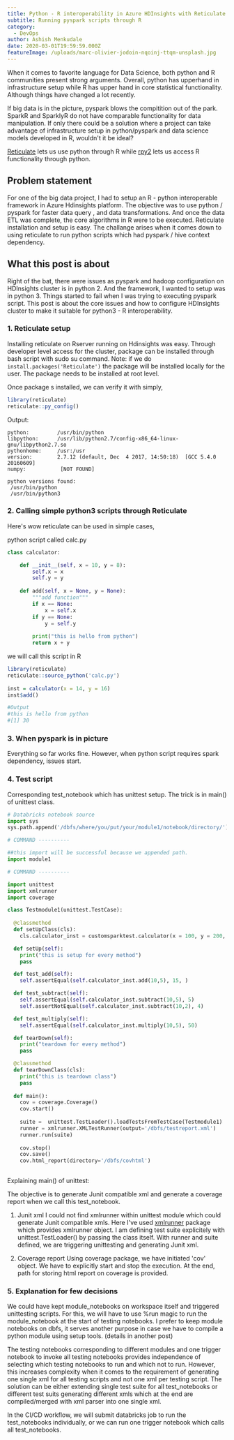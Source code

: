 ```yaml
---
title: Python - R interoperability in Azure HDInsights with Reticulate
subtitle: Running pyspark scripts through R
category:
  - DevOps
author: Ashish Menkudale
date: 2020-03-01T19:59:59.000Z
featureImage: /uploads/marc-olivier-jodoin-nqoinj-ttqm-unsplash.jpg
---
```


When it comes to favorite language for Data Science, both python and R communities present strong arguments. Overall, python has upperhand in infrastructure setup while R has upper hand in core statistical functionality. Although things have changed a lot recently.

If big data is in the picture, pyspark blows the compitition out of the park. SparkR and SparklyR do not have comparable functionality for data manipulation. If only there could be a solution where a project can take advantage of infrastructure setup in python/pyspark and data science models developed in R, wouldn't it be ideal?

[Reticulate](https://rstudio.github.io/reticulate/) lets us use python through R while [rpy2](https://rpy2.readthedocs.io/en/latest/index.html) lets us access R functionality through python. 

## Problem statement

For one of the big data project, I had to setup an R - python interoperable framework in Azure Hdinsights platform. The objective was to use python / pyspark for faster data query , and data transformations. And once the data ETL was complete, the core algorithms in R were to be executed. Reticulate installation and setup is easy. The challange arises when it comes down to using reticulate to run python scripts which had pyspark / hive context dependency.

## What this post is about

Right of the bat, there were issues as pyspark and hadoop configuration on HDInsights cluster is in python 2. And the framework, I wanted to setup was in python 3. Things started to fail when I was trying to executing pyspark script. This post is about the core issues and how to configure HDInsights cluster to make it suitable for python3 - R interoperability.

### 1. Reticulate setup

Installing reticulate on Rserver running on Hdinsights was easy. Through developer level access for the cluster, package can be installed through bash script with sudo su command. Note: if we do ```install.packages('Reticulate')``` the package will be installed locally for the user. The package needs to be installed at root level.

Once package s installed, we can verify it with simply, 

```R
library(reticulate)
reticulate::py_config()
```
Output:
```
python:         /usr/bin/python
libpython:      /usr/lib/python2.7/config-x86_64-linux-gnu/libpython2.7.so
pythonhome:     /usr:/usr
version:        2.7.12 (default, Dec  4 2017, 14:50:18)  [GCC 5.4.0 20160609]
numpy:           [NOT FOUND]

python versions found: 
 /usr/bin/python
 /usr/bin/python3
 ```


### 2. Calling simple python3 scripts through Reticulate

Here's wow reticulate can be used in simple cases,

python script called calc.py

```python
class calculator:

	def __init__(self, x = 10, y = 8):
		self.x = x
		self.y = y
			
	def add(self, x = None, y = None):
		"""add function"""
		if x == None:
			x = self.x
		if y == None:
			y = self.y
		
		print("this is hello from python")	
		return x + y
```

we will call this script in R

```R
library(reticulate)
reticulate::source_python('calc.py')
 
inst = calculator(x = 14, y = 16)
inst$add()

#Output
#this is hello from python
#[1] 30

```


### 3.	When pyspark is in picture

Everything so far works fine. However, when python script requires spark dependency, issues start.



### 4. Test script

Corresponding test_notebook which has unittest setup. The trick is in main() of unittest class. 

```python
# Databricks notebook source
import sys
sys.path.append('/dbfs/where/you/put/your/module1/notebook/directory/')

# COMMAND ----------

##this import will be successful because we appended path.
import module1

# COMMAND ----------

import unittest
import xmlrunner
import coverage

class Testmodule1(unittest.TestCase):
  
  @classmethod
  def setUpClass(cls):
    cls.calculator_inst = customsparktest.calculator(x = 100, y = 200, spark = spark, dbutils = dbutils)

  def setUp(self):
    print("this is setup for every method")
    pass

  def test_add(self):
    self.assertEqual(self.calculator_inst.add(10,5), 15, )

  def test_subtract(self):
    self.assertEqual(self.calculator_inst.subtract(10,5), 5)
    self.assertNotEqual(self.calculator_inst.subtract(10,2), 4)

  def test_multiply(self):
    self.assertEqual(self.calculator_inst.multiply(10,5), 50)

  def tearDown(self):
    print("teardown for every method")
    pass

  @classmethod
  def tearDownClass(cls):
    print("this is teardown class")
    pass
    
  def main():    
    cov = coverage.Coverage()
    cov.start()
       
    suite =  unittest.TestLoader().loadTestsFromTestCase(Testmodule1)
    runner = xmlrunner.XMLTestRunner(output='/dbfs/testreport.xml')
    runner.run(suite)
    
    cov.stop()
    cov.save()
    cov.html_report(directory='/dbfs/covhtml')
    
```

Explaining main() of unittest: 

The objective is to generate Junit compatible xml and generate a coverage report when we call this test_notebook.

1. Junit xml
I could not find xmlrunner within unittest module which could generate Junit compatible xmls. Here I've used [xmlrunner](https://github.com/xmlrunner/unittest-xml-reporting) package which provides xmlrunner object. I am defining test suite explicitely with unittest.TestLoader() by passing the class itself. With runner and suite defined, we are triggering unittesting and generating Junit xml.

2. Coverage report
Using coverage package, we have initiated 'cov' object. We have to explicitly start and stop the execution. At the end, path for storing html report on coverage is provided.


### 5. Explanation for few decisions

We could have kept module_notebooks on workspace itself and triggered unittesting scripts. For this, we will have to use %run magic to run the module_notebook at the start of testing notebooks. I prefer to keep module notebooks on dbfs, it serves another purpose in case we have to compile a python module using setup tools. (details in another post)

The testing notebooks corresponding to different modules and one trigger notebook to invoke all testing notebooks provides independence of selecting which testing notebooks to run and which not to run. However, this increases complexity when it comes to the requirement of generating one single xml for all testing scripts and not one xml per testing script. The solution can be either extending single test suite for all test_notebooks or different test suits generating different xmls which at the end are compiled/merged with xml parser into one single xml.

In the CI/CD workflow, we will submit databricks job to run the test_notebooks individually, or we can run one trigger notebook which calls all test_notebooks.

